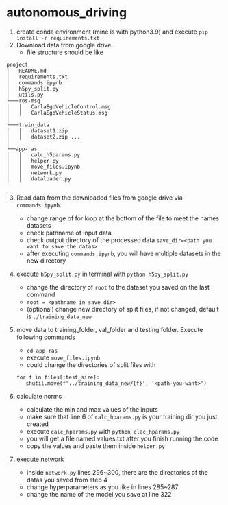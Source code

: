 # autonomous_driving
1. create conda environment (mine is with python3.9) and execute `pip install -r requirements.txt`
1. Download data from google drive
    * file structure should be like
 ```
project
│   README.md
│   requirements.txt
│   commands.ipynb
│   h5py_split.py
│   utils.py 
└───ros-msg
│   │   CarlaEgoVehicleControl.msg
│   │   CarlaEgoVehicleStatus.msg
│      
└───train_data
│   │   dataset1.zip
│   │   dataset2.zip ...
│    
└──app-ras
│   │   calc_h5params.py
│   │   helper.py
│   │   move_files.ipynb
│   │   network.py
│   │   dataloader.py


```
3. Read data from the downloaded files from google drive via `commands.ipynb`.
    * change range of for loop at the bottom of the file to meet the names datasets
    * check pathname of input data
    * check output directory of the processed data `save_dir=<path you want to save the datas>`
    * after executing `commands.ipynb`, you will have multiple datasets in the new directory
5. execute `h5py_split.py` in terminal with `python h5py_split.py`
    * change the directory of `root` to the dataset you saved on the last command
    * `root = <pathname in save_dir>`
    * (optional) change new directory of split files, if not changed, default is `./training_data_new`

4. move data to training_folder, val_folder and testing folder. Execute following commands
    * `cd app-ras`
    * execute `move_files.ipynb`
    * could change the directories of split files with 
     ```
    for f in files[:test_size]:
        shutil.move(f'../training_data_new/{f}', '<path-you-want>')
    ```
5. calculate norms
    * calculate the min and max values of the inputs
    * make sure that line 6 of `calc_hparams.py` is your training dir you just created
    * execute `calc_hparams.py` with `python clac_hparams.py`
    * you will get a file named values.txt after you finish running the code
    * copy the values and paste them inside `helper.py`


6. execute network
    * inside `network.py` lines 296~300, there are the directories of the datas you saved from step 4
    * change hyperparameters as you like in lines 285~287
    * change the name of the model you save at line 322
